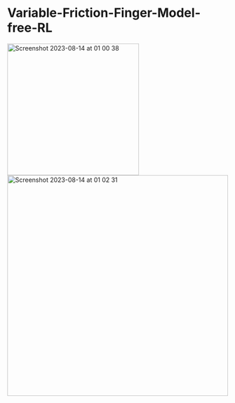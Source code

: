 # Variable-Friction-Finger-Model-free-RL
<img width="300" alt="Screenshot 2023-08-14 at 01 00 38" src="https://github.com/QiyangYan/Variable-Friction-Finger-RL/assets/75078611/22a80d39-db3d-4379-9b92-d87d307f4df8">
<img width="503" alt="Screenshot 2023-08-14 at 01 02 31" src="https://github.com/QiyangYan/Variable-Friction-Finger-RL/assets/75078611/811dc1f7-55aa-402f-a09a-09b63cbbbfcc">
